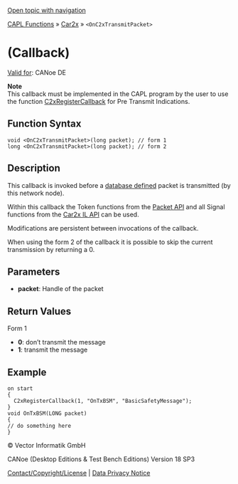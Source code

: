 [Open topic with navigation](../../../../../CANoeDEFamily.htm#Topics/CAPLFunctions/Car2x/Callbacks/CAPLfunctionC2xOnC2xTransmitPacket.md)

[CAPL Functions](../../CAPLfunctions.md) » [Car2x](../CAPLfunctionsCar2xOverview.md) » `<OnC2xTransmitPacket>`

# <OnC2xTransmitPacket> (Callback)

[Valid for](../../../Shared/FeatureAvailability.md):  CANoe DE

**Note**  
This callback must be implemented in the CAPL program by the user to use the function [C2xRegisterCallback](../Functions/CAPLfunctionC2xRegisterCallback.md) for Pre Transmit Indications.

## Function Syntax

```plaintext
void <OnC2xTransmitPacket>(long packet); // form 1
long <OnC2xTransmitPacket>(long packet); // form 2
```

## Description

This callback is invoked before a [database defined](../../../CANoeCANalyzer/Car2x/windows/NetworkExplorer/NetworkExplorerSignalSending.md) packet is transmitted (by this network node).

Within this callback the Token functions from the [Packet API](../CAPLfunctionsCar2xOverview.md#PacketAPI) and all Signal functions from the [Car2x IL API](../CAPLfunctionsCar2xOverview.md#SignalAPI) can be used.

Modifications are persistent between invocations of the callback.

When using the form 2 of the callback it is possible to skip the current transmission by returning a 0.

## Parameters

- **packet**: Handle of the packet

## Return Values

Form 1

- **0**: don’t transmit the message
- **1**: transmit the message

## Example

```plaintext
on start
{
  C2xRegisterCallback(1, "OnTxBSM", "BasicSafetyMessage");
}
void OnTxBSM(LONG packet)
{
// do something here
}
```

© Vector Informatik GmbH

CANoe (Desktop Editions & Test Bench Editions) Version 18 SP3

[Contact/Copyright/License](../../../Shared/ContactCopyrightLicense.md) | [Data Privacy Notice](https://www.vector.com/int/en/company/get-info/privacy-policy/)